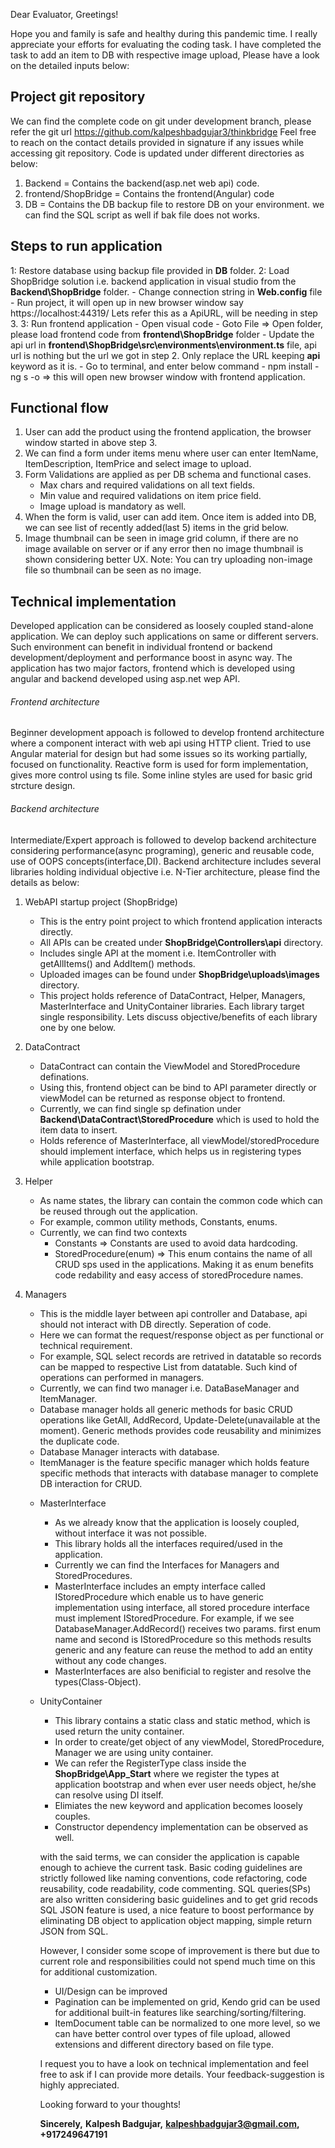 Dear Evaluator, Greetings!

Hope you and family is safe and healthy during this pandemic time. I really appreciate your efforts for evaluating the coding task.
I have completed the task to add an item to DB with respective image upload, Please have a look on the detailed inputs below:

## Project git repository
We can find the complete code on git under development branch, please refer the git url https://github.com/kalpeshbadgujar3/thinkbridge
Feel free to reach on the contact details provided in signature if any issues while accessing git repository.
Code is updated under different directories as below:
1. Backend = Contains the backend(asp.net web api) code.
2. frontend/ShopBridge = Contains the frontend(Angular) code
3. DB = Contains the DB backup file to restore DB on your environment. we can find the SQL script as well if bak file does not works.

## Steps to run application
1: Restore database using backup file provided in **DB** folder.
2: Load ShopBridge solution i.e. backend application in visual studio from the **Backend\ShopBridge** folder.
	- Change connection string in **Web.config** file
	- Run project, it will open up in new browser window say https://localhost:44319/ Lets refer this as a ApiURL, will be needing in step 3.
3: Run frontend application
	- Open visual code
	- Goto File => Open folder, please load frontend code from **frontend\ShopBridge** folder
	- Update the api url in **frontend\ShopBridge\src\environments\environment.ts** file, api url is nothing but the url we got in step 2. 
	  Only replace the URL keeping **api** keyword as it is.
	- Go to terminal, and enter below command
		- npm install
		- ng s -o  => this will open new browser window with frontend application.

## Functional flow
1. User can add the product using the frontend application, the browser window started in above step 3.
2. We can find a form under items menu where user can enter ItemName, ItemDescription, ItemPrice and select image to upload.
3. Form Validations are applied as per DB schema and functional cases.
	- Max chars and required validations on all text fields.
	- Min value and required validations on item price field.
	- Image upload is mandatory as well.
4. When the form is valid, user can add item. Once item is added into DB, we can see list of recently added(last 5) items in the grid below.
5. Image thumbnail can be seen in image grid column, if there are no image available on server or if any error then no image thumbnail is shown considering better UX.
Note: You can try uploading non-image file so thumbnail can be seen as no image.
 
## Technical implementation
Developed application can be considered as loosely coupled stand-alone application. We can deploy such applications on same or different servers.
Such environment can benefit in individual frontend or backend development/deployment and performance boost in async way.
The application has two major factors, frontend which is developed using angular and backend developed using asp.net wep API.

###### Frontend architecture
Beginner development appoach is followed to develop frontend architecture where a component interact with web api using HTTP client.
Tried to use Angular material for design but had some issues so its working partially, focused on functionality.
Reactive form is used for form implementation, gives more control using ts file. Some inline styles are used for basic grid strcture design.

###### Backend architecture
Intermediate/Expert approach is followed to develop backend architecture considering performance(async programing), 
generic and reusable code, use of OOPS concepts(interface,DI).
Backend architecture includes several libraries holding individual objective i.e. N-Tier architecture, please find the details as below:
1. WebAPI startup project (ShopBridge)
	- This is the entry point project to which frontend application interacts directly.
	- All APIs can be created under **ShopBridge\Controllers\api** directory.
	- Includes single API at the moment i.e. ItemController with getAllItems() and AddItem() methods.
	- Uploaded images can be found under **ShopBridge\uploads\images** directory.
	- This project holds reference of DataContract, Helper, Managers, MasterInterface and UnityContainer libraries. Each library target single responsibility.
	Lets discuss objective/benefits of each library one by one below.

2. DataContract
	- DataContract can contain the ViewModel and StoredProcedure definations.
	- Using this, frontend object can be bind to API parameter directly or viewModel can be returned as response object to frontend.
	- Currently, we can find single sp defination under **Backend\DataContract\StoredProcedure** which is used to hold the item data to insert.
	- Holds reference of MasterInterface, all viewModel/storedProcedure should implement interface, which helps us in registering types while application bootstrap.

3. Helper
	- As name states, the library can contain the common code which can be reused through out the application.
	- For example, common utility methods, Constants, enums.
	- Currently, we can find two contexts
		- Constants => Constants are used to avoid data hardcoding.
		- StoredProcedure(enum) => This enum contains the name of all CRUD sps used in the applications.
		Making it as enum benefits code redability and easy access of storedProcedure names.

4. Managers
	- This is the middle layer between api controller and Database, api should not interact with DB directly. Seperation of code.
	- Here we can format the request/response object as per functional or technical requirement.
	- For example, SQL select records are retrived in datatable so records can be mapped to respective List<object> from datatable. 
	  Such kind of operations can performed in managers.
	- Currently, we can find two manager i.e. DataBaseManager and ItemManager.
	- Database manager holds all generic methods for basic CRUD operations like GetAll, AddRecord, Update-Delete(unavailable at the moment). 
	  Generic methods provides code reusability and minimizes the duplicate code.
	- Database Manager interacts with database.
	- ItemManager is the feature specific manager which holds feature specific methods that interacts with database manager to complete DB interaction for CRUD.

5. MasterInterface
	- As we already know that the application is loosely coupled, without interface it was not possible.
	- This library holds all the interfaces required/used in the application.
	- Currently we can find the Interfaces for Managers and StoredProcedures.
	- MasterInterface includes an empty interface called IStoredProcedure which enable us to have generic implementation using interface, all stored procedure interface must implement IStoredProcedure.
	  For example, if we see DatabaseManager.AddRecord() receives two params. first enum name and second is IStoredProcedure so this methods results generic and any feature can reuse the method to add an entity without any code changes. 
	- MasterInterfaces are also benificial to register and resolve the types(Class-Object). 

6. UnityContainer
    - This library contains a static class and static method, which is used return the unity container.
	- In order to create/get object of any viewModel, StoredProcedure, Manager we are using unity container.
	- We can refer the RegisterType class inside the **ShopBridge\App_Start** where we register the types at application bootstrap and when ever user needs object, he/she can resolve using DI itself.
	- Elimiates the new keyword and application becomes loosely couples.
	- Constructor dependency implementation can be observed as well.

with the said terms, we can consider the application is capable enough to achieve the current task. 
Basic coding guidelines are strictly followed like naming conventions, code refactoring, code reusability, code readability, code commenting. 
SQL queries(SPs) are also written considering basic guidelines and to get grid recods SQL JSON feature is used, a nice feature to boost performance by eliminating DB object to application object mapping, simple return JSON from SQL.

However, I consider some scope of improvement is there but due to current role and responsibilities could not spend much time on this for additional customization.
- UI/Design can be improved
- Pagination can be implemented on grid, Kendo grid can be used for additional built-in features like searching/sorting/filtering.
- ItemDocument table can be normalized to one more level, so we can have better control over types of file upload, allowed extensions and different directory based on file type.


I request you to have a look on technical implementation and feel free to ask if I can provide more details.
Your feedback-suggestion is highly appreciated.

Looking forward to your thoughts!


**Sincerely,**
**Kalpesh Badgujar,**
**kalpeshbadgujar3@gmail.com,**
**+917249647191**
   

